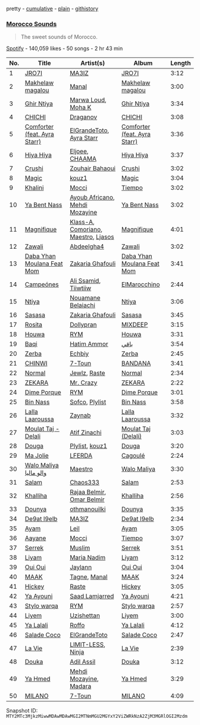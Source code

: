 pretty - [cumulative](/playlists/cumulative/37i9dQZF1DX4NdDHVFmygr.md) - [plain](/playlists/plain/37i9dQZF1DX4NdDHVFmygr) - [githistory](https://github.githistory.xyz/mackorone/spotify-playlist-archive/blob/main/playlists/plain/37i9dQZF1DX4NdDHVFmygr)

### [Morocco Sounds](https://open.spotify.com/playlist/37i9dQZF1DX4NdDHVFmygr)

> The sweet sounds of Morocco.

[Spotify](https://open.spotify.com/user/spotify) - 140,059 likes - 50 songs - 2 hr 43 min

| No. | Title | Artist(s) | Album | Length |
|---|---|---|---|---|
| 1 | [JRO7I](https://open.spotify.com/track/7syDtybPIIxoR1jvz6w8nI) | [MA3IZ](https://open.spotify.com/artist/6T4HJ0ayzxLWDbktdiBe3l) | [JRO7I](https://open.spotify.com/album/6FeVXC1Ihjhl7x1l1d6PqA) | 3:12 |
| 2 | [Makhelaw magalou](https://open.spotify.com/track/0jqUiExctgLt7bcghvD7Kw) | [Manal](https://open.spotify.com/artist/7yK3vix9XmeNwPDmjGs78F) | [Makhelaw magalou](https://open.spotify.com/album/1aiMHJEw75iDP9reYTQ4lO) | 3:00 |
| 3 | [Ghir Ntiya](https://open.spotify.com/track/4HLrkVmVOqFkUxMMzIkTZX) | [Marwa Loud](https://open.spotify.com/artist/46wEUZyujVrFSrdCnTKQmV), [Moha K](https://open.spotify.com/artist/6o5sl0TGublDPXyMHdMq1E) | [Ghir Ntiya](https://open.spotify.com/album/5nsqflpGETuyeLdYLNy0mm) | 3:34 |
| 4 | [CHICHI](https://open.spotify.com/track/7MahBaXzhvYCL7w9wXF4Wx) | [Draganov](https://open.spotify.com/artist/2g8Pu5gVtDpkYGsP3RLepJ) | [CHICHI](https://open.spotify.com/album/6FvhLrpAIZswxC9YLs0qFu) | 3:08 |
| 5 | [Comforter \(feat\. Ayra Starr\)](https://open.spotify.com/track/2Vr7Qvt5a9f6W9m6ifke4K) | [ElGrandeToto](https://open.spotify.com/artist/4BFLElxtBEdsdwGA1kHTsx), [Ayra Starr](https://open.spotify.com/artist/3ZpEKRjHaHANcpk10u6Ntq) | [Comforter \(feat\. Ayra Starr\)](https://open.spotify.com/album/2NmB4LzQtfkv88hY595YtL) | 3:36 |
| 6 | [Hiya Hiya](https://open.spotify.com/track/24vfdXHFUYbUisMutVNjDQ) | [Eljoee](https://open.spotify.com/artist/0Lgc9epqyn4wYEGm8fiaS7), [CHAAMA](https://open.spotify.com/artist/5qwjinowvQNDqyspseSofL) | [Hiya Hiya](https://open.spotify.com/album/4huoXKTPj0UF1x3GchIe0H) | 3:37 |
| 7 | [Crushi](https://open.spotify.com/track/1o6J9yEGafI0rbKfksplwF) | [Zouhair Bahaoui](https://open.spotify.com/artist/0CaWnepnGfVPs8uNwOzav6) | [Crushi](https://open.spotify.com/album/1JO7MjScs6ZjUad2lBzKgA) | 3:02 |
| 8 | [Magic](https://open.spotify.com/track/6L1hnXrPSKAoOFmdOA8ANa) | [kouz1](https://open.spotify.com/artist/3siTsIx6IEreSUva7pVnZ8) | [Magic](https://open.spotify.com/album/1hAdTf1gymTuoTlBd2RQfA) | 3:04 |
| 9 | [Khalini](https://open.spotify.com/track/7vDAeo3f0EmI5ckfsMcI8b) | [Mocci](https://open.spotify.com/artist/14u942JWc8Zz1O9M4z2WO1) | [Tiempo](https://open.spotify.com/album/5OaMylPTG87Y9JrqIH7Vp3) | 3:02 |
| 10 | [Ya Bent Nass](https://open.spotify.com/track/3p6p3ZoO8raP3s4bxI7Z2B) | [Ayoub Africano](https://open.spotify.com/artist/44NLplsBXIVXrGG3s7DZzX), [Mehdi Mozayine](https://open.spotify.com/artist/6oq0gQN2p7AYmdP1Rc1lDk) | [Ya Bent Nass](https://open.spotify.com/album/7etlW0csrc4pTaLA55M1cH) | 3:02 |
| 11 | [Magnifique](https://open.spotify.com/track/0CBFjd1RU3ao8BqWMEiUy5) | [Klass\-A](https://open.spotify.com/artist/5pTmYowPAPHM6C133AaOfJ), [Comoriano](https://open.spotify.com/artist/4lAuN82ZeMgrNRReNybKOT), [Maestro](https://open.spotify.com/artist/3AedzP6n5KkqwyseKI5XOF), [Ljasos](https://open.spotify.com/artist/18Zp1qI0chLfqQPq6i3yTJ) | [Magnifique](https://open.spotify.com/album/59iV1eX9oRXELm1zEO8nKB) | 4:01 |
| 12 | [Zawali](https://open.spotify.com/track/4YjQb4TGxnBaGDxzVxoHcP) | [Abdeelgha4](https://open.spotify.com/artist/714WB17jXnpvAmSRQJpYGv) | [Zawali](https://open.spotify.com/album/5DY406iJLXtKIw11Jvd9N4) | 3:02 |
| 13 | [Daba Yhan Moulana Feat Mom](https://open.spotify.com/track/01W5D1N6caqRwfz348c46b) | [Zakaria Ghafouli](https://open.spotify.com/artist/5m3exVDqKodrTlc3jECMTD) | [Daba Yhan Moulana Feat Mom](https://open.spotify.com/album/6R3bqtQa9D4EnKIkFRuweA) | 3:41 |
| 14 | [Campeónes](https://open.spotify.com/track/7ECCF1vFZ97wnYukjbUYsO) | [Ali Ssamid](https://open.spotify.com/artist/7naCkywRMOSMBnYhFbiM3G), [Tiiwtiiw](https://open.spotify.com/artist/6OcVa1v58BotEENN2biu1M) | [ElMarocchino](https://open.spotify.com/album/252TA0tbVv9K773Z33o8W2) | 2:44 |
| 15 | [Ntiya](https://open.spotify.com/track/3j0nwjwZKO1EArIlo6RuJN) | [Nouamane Belaiachi](https://open.spotify.com/artist/25eYSizNX4BK5ZtqAq8pE8) | [Ntiya](https://open.spotify.com/album/5tiCtx89m9IROn2MOsGRFq) | 3:06 |
| 16 | [Sasasa](https://open.spotify.com/track/0ijOIF6RHKsJu7SDxKznDF) | [Zakaria Ghafouli](https://open.spotify.com/artist/5m3exVDqKodrTlc3jECMTD) | [Sasasa](https://open.spotify.com/album/5NF5qAN61aw3UbZR2RM41x) | 3:45 |
| 17 | [Rosita](https://open.spotify.com/track/0Iu2Jrfy91hMgIUtS9FFIX) | [Dollypran](https://open.spotify.com/artist/16S0vhZYtrfR4kksycV4NS) | [MIXDEEP](https://open.spotify.com/album/1I9BiYmRSw2HXXi8RtKBym) | 3:15 |
| 18 | [Houwa](https://open.spotify.com/track/2ki6K0cwvZzDWDsuZm2etk) | [RYM](https://open.spotify.com/artist/2vC9iXUwT0wCCbsz4jBiOc) | [Houwa](https://open.spotify.com/album/3DkELzHCchBTYhKBhnUqo0) | 3:31 |
| 19 | [Baqi](https://open.spotify.com/track/0ZEsqUUWGsL5FOv8qjnzNT) | [Hatim Ammor](https://open.spotify.com/artist/32CwjdHMHSpEkC3UAyIwPp) | [باقي](https://open.spotify.com/album/6ErhouXML7Oo2m3JIbFsj3) | 3:54 |
| 20 | [Zerba](https://open.spotify.com/track/4kVeCnMy5d1sh8WPyGFTMQ) | [Echbiy](https://open.spotify.com/artist/6BwGFQFM6wA6vPgjjFo34K) | [Zerba](https://open.spotify.com/album/0rk4KargHTEdXsEz1FxQKt) | 2:45 |
| 21 | [CHINWI](https://open.spotify.com/track/0KJjxv5b5sm0rJ3T1bdiVR) | [7\-Toun](https://open.spotify.com/artist/3IRAzpoLeNDGv7kqwNK3bp) | [BANDANA](https://open.spotify.com/album/24JV61zK3eDqPTNdcAnmK5) | 3:41 |
| 22 | [Normal](https://open.spotify.com/track/2F8aPLJiDwIfK0w4hH2AU2) | [Jewlz](https://open.spotify.com/artist/1WRtwhuCTk1CuKBkr8fHkt), [Raste](https://open.spotify.com/artist/7hblKQxMowm5BZpxUjcYQT) | [Normal](https://open.spotify.com/album/2EDejl89ZrQ0kZ9hXewf4d) | 2:34 |
| 23 | [ZEKARA](https://open.spotify.com/track/3qe9cnNbkv4zqUPAPASf1S) | [Mr\. Crazy](https://open.spotify.com/artist/3T0mKZYTDmRODhPJYsQNoz) | [ZEKARA](https://open.spotify.com/album/14yyNsJnlVmBp5ACuuSsNa) | 2:22 |
| 24 | [Dime Porque](https://open.spotify.com/track/6yd5mN94Oi7OOZ4mGA7Co1) | [RYM](https://open.spotify.com/artist/2vC9iXUwT0wCCbsz4jBiOc) | [Dime Porque](https://open.spotify.com/album/4F52Ar98sgSN12heKH3e7v) | 3:01 |
| 25 | [Bin Nass](https://open.spotify.com/track/60WuyNSGd6SxDYoPviKHj0) | [Sofco](https://open.spotify.com/artist/3E9ui9b6vhr7yVLpcw0tK0), [Plylist](https://open.spotify.com/artist/3s2IJ6our3HssoUtzDd4QW) | [Bin Nass](https://open.spotify.com/album/3kvL2ysRWdUI73adglwS6P) | 3:58 |
| 26 | [Lalla Laaroussa](https://open.spotify.com/track/2K1ua085l6TZjOlHidTadV) | [Zaynab](https://open.spotify.com/artist/392PzXdHwMWrN2PArb8aJu) | [Lalla Laaroussa](https://open.spotify.com/album/3D5kTPcdeB92udLWaLVPM9) | 3:32 |
| 27 | [Moulat Taj \- Delali](https://open.spotify.com/track/6MGvR6zRaMnBi4sejIANew) | [Atif Zinachi](https://open.spotify.com/artist/29R5LaRZ6ceDKec9pYJU8o) | [Moulat Taj \(Delali\)](https://open.spotify.com/album/3EYxGv2x4HKpr1vpugqB9y) | 3:03 |
| 28 | [Douga](https://open.spotify.com/track/7H8cWXov4JefpfvzXiXt6B) | [Plylist](https://open.spotify.com/artist/3s2IJ6our3HssoUtzDd4QW), [kouz1](https://open.spotify.com/artist/3siTsIx6IEreSUva7pVnZ8) | [Douga](https://open.spotify.com/album/4moiez6TVp0ta4iGHf3Ms5) | 3:20 |
| 29 | [Ma Jolie](https://open.spotify.com/track/7pktxOiANdgQnzJmp7vwON) | [LFERDA](https://open.spotify.com/artist/0bmKQDkU4J3gUykZS8tb6v) | [Cagoulé](https://open.spotify.com/album/1qD0LUxHxbr5UPw7Rz99C0) | 2:24 |
| 30 | [Walo Maliya والو ماليا](https://open.spotify.com/track/6nS8NbxXScf2dBpX7QD70F) | [Maestro](https://open.spotify.com/artist/3AedzP6n5KkqwyseKI5XOF) | [Walo Maliya](https://open.spotify.com/album/5moBBS6OdbFfLBiUSfNsYN) | 3:30 |
| 31 | [Salam](https://open.spotify.com/track/12HuEuSbjbaX3TgAu917gh) | [Chaos333](https://open.spotify.com/artist/1fP5b7OUxcCkbhUX3yKVzE) | [Salam](https://open.spotify.com/album/7DZ568lgXANTKdT8rfb7tH) | 2:53 |
| 32 | [Khalliha](https://open.spotify.com/track/6F6Nwb6sShRSRxJCr3XDsI) | [Rajaa Belmir](https://open.spotify.com/artist/6Ap4eCAS7mQixYK8mbbYAp), [Omar Belmir](https://open.spotify.com/artist/17vRJZ5WQBC1CvEW7XVGlL) | [Khalliha](https://open.spotify.com/album/2nJ1cTZcJxzAbjZXcnkHNJ) | 2:56 |
| 33 | [Dounya](https://open.spotify.com/track/76MO9sT4OIQkEeRndLHveG) | [othmanouilki](https://open.spotify.com/artist/5tA7M2xqrIPJ0ax87b19w5) | [Dounya](https://open.spotify.com/album/7wPcqrlsQuPXO15iysENkm) | 3:35 |
| 34 | [De9at l9elb](https://open.spotify.com/track/3WzncgOidVpqkak5Ee4b1n) | [MA3IZ](https://open.spotify.com/artist/6T4HJ0ayzxLWDbktdiBe3l) | [De9at l9elb](https://open.spotify.com/album/4AqUJTIVVpHmoGonhlp7Gr) | 2:34 |
| 35 | [Ayam](https://open.spotify.com/track/0QKS9BuMqsfSyVRP2vWvzO) | [Leil](https://open.spotify.com/artist/1qSYFEqGFLFOACQJqebin3) | [Ayam](https://open.spotify.com/album/0HBSC3kSOgiV7hAwaycPhd) | 3:05 |
| 36 | [Aayane](https://open.spotify.com/track/2LISvI1KPr4EFv90M6x06D) | [Mocci](https://open.spotify.com/artist/14u942JWc8Zz1O9M4z2WO1) | [Tiempo](https://open.spotify.com/album/5OaMylPTG87Y9JrqIH7Vp3) | 3:07 |
| 37 | [Serrek](https://open.spotify.com/track/2P6663NWulwljND7qHu910) | [Muslim](https://open.spotify.com/artist/6eQdvOOIyiwu6kfzdbUnxU) | [Serrek](https://open.spotify.com/album/1CCZubOoiB5X0xdJCVvnOU) | 3:51 |
| 38 | [Liyam](https://open.spotify.com/track/1n73DuRMeUFn05jNoj5eFZ) | [Maria Nadim](https://open.spotify.com/artist/3e5UC7VlCSt4DLxmXCYXZe) | [Liyam](https://open.spotify.com/album/7oeL2OItTkEJylnw0ZoIRH) | 3:12 |
| 39 | [Oui Oui](https://open.spotify.com/track/6RSzvqWsZHJi0Gd6y6RE5f) | [Jaylann](https://open.spotify.com/artist/27vSXvM0Ht2xGwRUUwpBAg) | [Oui Oui](https://open.spotify.com/album/7pfjDS1yHElsYKni049KL8) | 3:04 |
| 40 | [MAAK](https://open.spotify.com/track/4g1AKn1RwrNmCUTzl6pSI3) | [Tagne](https://open.spotify.com/artist/3977Z9BZCFbJQYwdIdVwgc), [Manal](https://open.spotify.com/artist/7yK3vix9XmeNwPDmjGs78F) | [MAAK](https://open.spotify.com/album/6WvD9R9JdMBN9elz1qcg9Y) | 3:24 |
| 41 | [Hickey](https://open.spotify.com/track/3B67oAJr4acToGpR1S33g5) | [Raste](https://open.spotify.com/artist/7hblKQxMowm5BZpxUjcYQT) | [Hickey](https://open.spotify.com/album/6l0VWNBC0Oppta7L3WkWnj) | 3:05 |
| 42 | [Ya Ayouni](https://open.spotify.com/track/5mayCpikqyQIDXWscGgNXf) | [Saad Lamjarred](https://open.spotify.com/artist/0NjXtqYWpnV055KhfZgtuY) | [Ya Ayouni](https://open.spotify.com/album/7qj7ixMmSbbC8G8FoaYzlu) | 4:21 |
| 43 | [Stylo warqa](https://open.spotify.com/track/4H0oUwMaA4iFVZtl4YR4Jj) | [RYM](https://open.spotify.com/artist/2vC9iXUwT0wCCbsz4jBiOc) | [Stylo warqa](https://open.spotify.com/album/1pHIJnUoWiYGVwV2PAn8Oc) | 2:57 |
| 44 | [Liyem](https://open.spotify.com/track/38dFwM306LaXqnc4hGHpaB) | [Uzishettan](https://open.spotify.com/artist/20Rf6VG9JiegKXpPT416CE) | [Liyem](https://open.spotify.com/album/4EqCG4W6zG8nhT1bMN6qAS) | 3:00 |
| 45 | [Ya Lalali](https://open.spotify.com/track/5dpZaOEAyPUlVsXR5h7eGv) | [Roffo](https://open.spotify.com/artist/68z4NYiZ3obqSk6EZClHeE) | [Ya Lalali](https://open.spotify.com/album/1eoLUTU3QAbrc9rjHNVbmX) | 4:12 |
| 46 | [Salade Coco](https://open.spotify.com/track/71k5nrJuZcr9j3X0YIBwWh) | [ElGrandeToto](https://open.spotify.com/artist/4BFLElxtBEdsdwGA1kHTsx) | [Salade Coco](https://open.spotify.com/album/2fktU7sGEJ5ocfANqVMe5M) | 2:47 |
| 47 | [La Vie](https://open.spotify.com/track/13UrWaFgpqfFBSodEvWC0X) | [LIMIT\-LESS](https://open.spotify.com/artist/4luLWQQk00Om8mJUKGjISW), [Ninja](https://open.spotify.com/artist/1MpTRWf8JWazWgL4zDlWsE) | [La Vie](https://open.spotify.com/album/4eDWdMdsRcu0p0L5wE8fld) | 2:39 |
| 48 | [Douka](https://open.spotify.com/track/4XLGewxYfYfvaajEtRgDVy) | [Adil Assil](https://open.spotify.com/artist/5idudw3rFRe9uVUCus4Kp1) | [Douka](https://open.spotify.com/album/6FDpxxCHJwACZIzmtnRRch) | 3:12 |
| 49 | [Ya Hmed](https://open.spotify.com/track/3Ica0uL8RYkhG3YG0tpywf) | [Mehdi Mozayine](https://open.spotify.com/artist/6oq0gQN2p7AYmdP1Rc1lDk), [Madara](https://open.spotify.com/artist/25lj3VIS5OU4AJDbTQvVI7) | [Ya Hmed](https://open.spotify.com/album/1mZHdQPQtSgdflf4sVWsVf) | 3:29 |
| 50 | [MILANO](https://open.spotify.com/track/5TR5g2mXk58AbVbHLVRbsM) | [7\-Toun](https://open.spotify.com/artist/3IRAzpoLeNDGv7kqwNK3bp) | [MILANO](https://open.spotify.com/album/7DgRfSHOYWDEV6svVQqLiJ) | 4:09 |

Snapshot ID: `MTY2MTc3MjkzMiwwMDAwMDAwMGI2MTNmMGU2MGYxY2ViZWRkNzA2ZjM3MGRlOGI2Mzdm`
